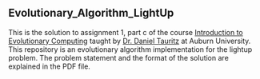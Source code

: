 ## Evolutionary_Algorithm_LightUp

This is the solution to assignment 1, part c of the course [Introduction to Evolutionary Computing](http://bonsai.auburn.edu/dtauritz/courses/ec/intro/2020fall/) taught by [Dr. Daniel Tauritz](https://bonsai.auburn.edu/dtauritz/) at Auburn University. This repository is an evolutionary algorithm implementation for the lightup problem. The problem statement and the format of the solution are explained in the PDF file.

